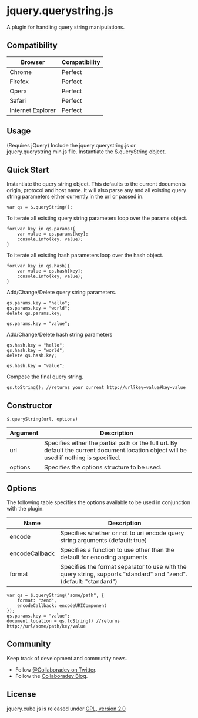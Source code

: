 jquery.querystring.js
==============

A plugin for handling query string manipulations.

## Compatibility

| Browser | Compatibility |
| ------- | ----- |
| Chrome | Perfect |
| Firefox | Perfect |
| Opera | Perfect |
| Safari | Perfect |
| Internet Explorer | Perfect |


## Usage

(Requires jQuery) Include the jquery.querystring.js or jquery.querystring.min.js file. Instantiate the $.queryString object.

## Quick Start

Instantiate the query string object. This defaults to the current documents origin, protocol and host name.  It will also parse any and all existing query string parameters either currently in the url or passed in.

    var qs = $.queryString();

To iterate all existing query string parameters loop over the params object.

    for(var key in qs.params){
        var value = qs.params[key];
        console.info(key, value);
    }

To iterate all existing hash parameters loop over the hash object.

	for(var key in qs.hash){
		var value = qs.hash[key];
		console.info(key, value);
	}

Add/Change/Delete query string parameters.

    qs.params.key = "hello";
    qs.params.key = "world";
    delete qs.params.key;

    qs.params.key = "value";

Add/Change/Delete hash string parameters

	qs.hash.key = "hello";
	qs.hash.key = "world";
	delete qs.hash.key;

	qs.hash.key = "value";

Compose the final query string.

    qs.toString(); //returns your current http://url?key=value#key=value

## Constructor

    $.queryString(url, options)

| Argument | Description |
| -------- | ----------- |
| url | Specifies either the partial path or the full url. By default the current document.location object will be used if nothing is specified. |
| options | Specifies the options structure to be used. |

## Options

The following table specifies the options available to be used in conjunction with the plugin.

| Name | Description |
| ---- | ----------- |
| encode | Specifies whether or not to uri encode query string arguments (default: true) |
| encodeCallback | Specifies a function to use other than the default for encoding arguments |
| format | Specifies the format separator to use with the query string, supports "standard" and "zend". (default: "standard") |

    var qs = $.queryString("some/path", {
        format: "zend",
		encodeCallback: encodeURIComponent
    });
    qs.params.key = "value";
    document.location = qs.toString() //returns http://url/some/path/key/value

## Community

Keep track of development and community news.

* Follow [@Collaboradev on Twitter](https://twitter.com/collaboradev).
* Follow the [Collaboradev Blog](http://www.collaboradev.com).

## License

jquery.cube.js is released under [GPL, version 2.0](http://www.gnu.org/licenses/gpl-2.0.html)


